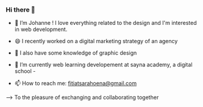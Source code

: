 ### Hi there 👋

- 🔭 I’m Johanne ! 
I love everything related to the design and I'm interested in web development.

- 😄 I recently worked on a digital marketing strategy of an agency
- 🤔 I also have some knowledge of graphic design
- 🌱 I’m currently web learning developement at sayna academy, a digital school  - 
- 📫 How to reach me: fitiatsarahoena@gmail.com

--> To the pleasure of exchanging and collaborating together
